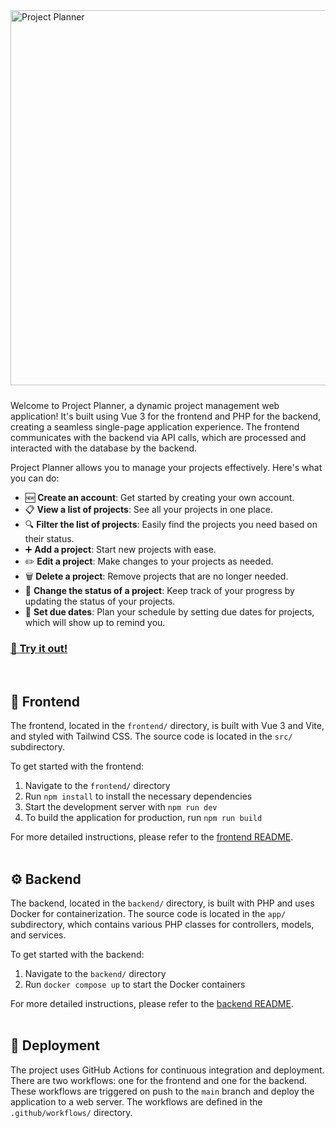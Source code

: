 <a href="https://projects.maxkruiswegt.com/">
    <img src="https://imgur.com/QxsxS7e.png" alt="Project Planner" width="600" style="margin-bottom: 10px;">
</a>

Welcome to Project Planner, a dynamic project management web application! It's built using Vue 3 for the frontend and PHP for the backend, creating a seamless single-page application experience. The frontend communicates with the backend via API calls, which are processed and interacted with the database by the backend.

Project Planner allows you to manage your projects effectively. Here's what you can do:

- 🆕 **Create an account**: Get started by creating your own account.
- 📋 **View a list of projects**: See all your projects in one place.
- 🔍 **Filter the list of projects**: Easily find the projects you need based on their status.
- ➕ **Add a project**: Start new projects with ease.
- ✏️ **Edit a project**: Make changes to your projects as needed.
- 🗑️ **Delete a project**: Remove projects that are no longer needed.
- 🔄 **Change the status of a project**: Keep track of your progress by updating the status of your projects.
- 📅 **Set due dates**: Plan your schedule by setting due dates for projects, which will show up to remind you.

### [🚀 Try it out!](https://projects.maxkruiswegt.com/)
<br>

## 🎨 Frontend

The frontend, located in the `frontend/` directory, is built with Vue 3 and Vite, and styled with Tailwind CSS. The source code is located in the `src/` subdirectory.

To get started with the frontend:
1. Navigate to the `frontend/` directory
2. Run `npm install` to install the necessary dependencies
3. Start the development server with `npm run dev`
4. To build the application for production, run `npm run build`

For more detailed instructions, please refer to the [frontend README](https://github.com/ItsMaxDev/Webdev-2-Project/blob/main/frontend/README.md).
<br>
<br>
## ⚙️ Backend

The backend, located in the `backend/` directory, is built with PHP and uses Docker for containerization. The source code is located in the `app/` subdirectory, which contains various PHP classes for controllers, models, and services.

To get started with the backend:
1. Navigate to the `backend/` directory
2. Run `docker compose up` to start the Docker containers

For more detailed instructions, please refer to the [backend README](https://github.com/ItsMaxDev/Webdev-2-Project/blob/main/backend/README.md).
<br>
<br>
## 🚀 Deployment

The project uses GitHub Actions for continuous integration and deployment. There are two workflows: one for the frontend and one for the backend. These workflows are triggered on push to the `main` branch and deploy the application to a web server. The workflows are defined in the `.github/workflows/` directory.
